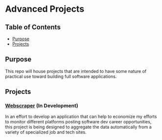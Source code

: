 # Advanced Projects

## Table of Contents
* [Purpose](#purpose)
* [Projects](#projects)

## Purpose
This repo will house projects that are intended to have some nature of practical use toward building full software applications.

## Projects

### [Webscraper](/webscraper) (In Development)
In an effort to develop an application that can help to economize my efforts to monitor different platforms posting software dev career opportunities, this project is being designed to aggregate the data automatically from a variety of specialized job and tech sites.
